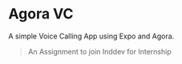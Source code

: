 # Agora VC

A simple Voice Calling App using Expo and Agora.

> An Assignment to join Inddev for Internship
